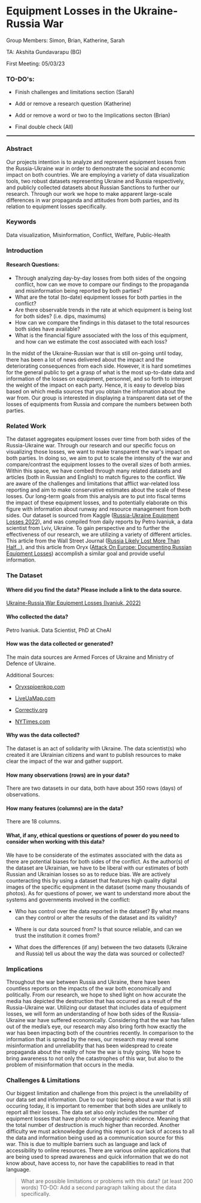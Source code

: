# Equipment Losses in the Ukraine-Russia War
Group Members: Simon, Brian, Katherine, Sarah 

TA: Akshita Gundavarapu (BG)

First Meeting: 05/03/23

### TO-DO's:

* Finish challenges and limitations section (Sarah)

* Add or remove a research question (Katherine)

* Add or remove a word or two to the Implications secton (Brian)

* Final double check (All)

<hr style="border:1px solid grey">

### Abstract

Our projects intention is to analyze and represent equipment losses from the Russia-Ukraine war in order to demonstrate the social and economic impact on both countries. We are employing a variety of data visualization tools, two robust datasets representing Ukraine and Russia respectively, and publicly collected datasets about Russian Sanctions to further our research. Through our work we hope to make apparent large-scale differences in war propaganda and attitudes from both parties, and its relation to equipment losses specifically.

### Keywords
Data visualization, Misinformation, Conflict, Welfare, Public-Health

### Introduction
#### Research Questions:

* Through analyzing day-by-day losses from both sides of the ongoing conflict, how can we move to compare our findings to the propaganda and misinformation being reported by both parties?
* What are the total (to-date) equipment losses for both parties in the conflict?
* Are there observable trends in the rate at which equipment is being lost for both sides? (i.e. dips, maximums) 
* How can we compare the findings in this dataset to the total resources both sides have available?
* What is the financial figure associated with the loss of this equipment, and how can we estimate the cost associated with each loss?

In the midst of the Ukraine-Russian war that is still on-going until today, there has been a lot of news delivered about the impact and the deteriorating consequences from each side. However, it is hard sometimes for the general public to get a grasp of what is the most up-to-date data and information of the losses on equipment, personnel, and so forth to interpret the weight of the impact on each party. Hence, it is easy to develop bias based on which media sources that you obtain the information about the war from. Our group is interested in displaying a transparent data set of the losses of equipments from Russia and compare the numbers between both parties.

### Related Work

The dataset aggregates equipment losses over time from both sides of the Russia-Ukraine war. Through our research and our specific focus on visualizing those losses, we want to make transparent the war's impact on both parties. In doing so, we aim to put to scale the intensity of the war and compare/contrast the equipment losses to the overall sizes of both armies. Within this space, we have combed through many related datasets and articles (both in Russian and English) to match figures to the conflict. We are aware of the challenges and limitations that afflict war-related loss reporting and aim to make conservative estimates about the scale of these losses. Our long-term goals from this analysis are to put into fiscal terms the impact of these equipment losses, and to potentially elaborate on this figure with information about runway and resource management from both sides. Our dataset is sourced from Kaggle ([Russia-Ukraine Equipment Losses 2022](https://www.kaggle.com/datasets/piterfm/2022-ukraine-russia-war-equipment-losses-oryx)), and was compiled from daily reports by Petro Ivaniuk, a data scientist from Lviv, Ukraine. To gain perspective and to further the effectiveness of our research, we are utilizing a variety of different articles. This article from the Wall Street Journal ([Russia Likely Lost More Than Half...](https://www.wsj.com/articles/russia-likely-lost-more-than-half-of-its-tanks-in-ukraine-estimates-show-c23dabc2)), and this article from Oryx ([Attack On Europe: Documenting Russian Equipment Losses](https://www.oryxspioenkop.com/2022/02/attack-on-europe-documenting-equipment.html)) accomplish a similar goal and provide useful information.

### The Dataset 
#### Where did you find the data? Please include a link to the data source.

[Ukraine-Russia War Equipment Losses (Ivaniuk, 2022)](https://www.kaggle.com/datasets/piterfm/2022-ukraine-russia-war-equipment-losses-oryx)

#### Who collected the data?

Petro Ivaniuk. Data Scientist, PhD at CheAI

#### How was the data collected or generated?

The main data sources are Armed Forces of Ukraine and Ministry of Defence of Ukraine.

Additional Sources:

* [Oryxspioenkop.com](https://www.oryxspioenkop.com/2022/02/attack-on-europe-documenting-equipment.html)

* [LiveUaMap.com](https://liveuamap.com/)

* [Correctiv.org](https://correctiv.org/en/latest-stories/2022/03/01/sanctions-tracker-live-monitoring-of-all-sanctions-against-russia/)

* [NYTimes.com](https://www.nytimes.com/interactive/2022/03/23/world/europe/ukraine-civilian-attacks.html)

#### Why was the data collected?

The dataset is an act of solidarity with Ukraine. The data scientist(s) who created it are Ukrainian citizens and want to publish resources to make clear the impact of the war and gather support.

#### How many observations (rows) are in your data?

There are two datasets in our data, both have about 350 rows (days) of observations.

#### How many features (columns) are in the data?

There are 18 columns.

#### What, if any, ethical questions or questions of power do you need to consider when working with this data?

We have to be considerate of the estimates associated with the data as there are potential biases for both sides of the conflict. As the author(s) of the dataset are Ukrainian, we have to be liberal with our estimates of both Russian and Ukrainian losses so as to reduce bias. We are actively counteracting this by using a dataset that features high quality digital images of the specific equipment in the dataset (some many thousands of photos). As for questions of power, we want to understand more about the systems and governments involved in the conflict:

* Who has control over the data reported in the dataset? By what means can they control or alter the results of the dataset and its validity?

* Where is our data sourced from? Is that source reliable, and can we trust the institution it comes from?

* What does the differences (if any) between the two datasets (Ukraine and Russia) tell us about the way the data was sourced or collected?

### Implications 

Throughout the war between Russia and Ukraine, there have been countless reports on the impacts of the war both economically and politically. From our research, we hope to shed light on how accurate the media has depicted the destruction that has occurred as a result of the Russia-Ukraine war. Utilizing our dataset that includes data of equipment losses, we will form an understanding of how both sides of the Russia-Ukraine war have suffered economically. Considering that the war has fallen out of the media’s eye, our research may also bring forth how exactly the war has been impacting both of the countries recently. In comparison to the information that is spread by the news, our research may reveal some misinformation and unreliability that has been widespread to create propaganda about the reality of how the war is truly going. We hope to bring awareness to not only the catastrophes of this war, but also to the problem of misinformation that occurs in the media. 

### Challenges & Limitations 

Our biggest limitation and challenge from this project is the unreliability of our data set and information. Due to our topic being about a war that is still occuring today, it is important to remember that both sides are unlikely to report all their losses. The data set also only includes the number of equipment losses that have photo or videographic evidence. Meaning that the total number of destruction is much higher than recorded. Another difficulty we must acknowledge during this report is our lack of access to all the data and information being used as a communication source for this war. This is due to multiple barriers such as language and lack of accessibility to online resources. There are various online applications that are being used to spread awareness and quick information that we do not know about, have access to, nor have the capabilities to read in that language.

> What are possible limitations or problems with this data? (at least 200 words)
TO-DO: Add a second paragraph talking about the data specifically.


